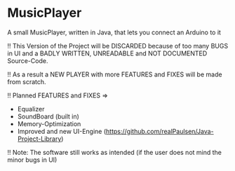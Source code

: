 # MusicPlayer

A small MusicPlayer, written in Java, that lets you connect an Arduino to it

!! This Version of the Project will be DISCARDED because of too many BUGS in UI and a BADLY WRITTEN, UNREADABLE and NOT DOCUMENTED Source-Code.

!! As a result a NEW PLAYER with more FEATURES and FIXES will be made from scratch.

!! Planned FEATURES and FIXES =>
- Equalizer
- SoundBoard (built in)
- Memory-Optimization
- Improved and new UI-Engine (https://github.com/realPaulsen/Java-Project-Library)

!! Note: The software still works as intended (if the user does not mind the minor bugs in UI)

